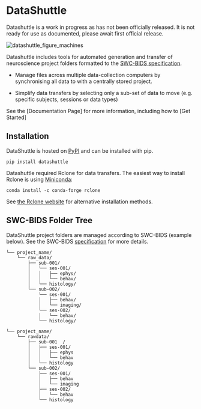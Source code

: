 # DataShuttle

Datashuttle is a work in progress as has not been officially released. It is not ready for use
as documented, please await first official release.

![datashuttle_figure_machines](https://github.com/neuroinformatics-unit/datashuttle/assets/29216006/51b65a6d-492a-4047-ae7b-16273b58e258)

Datashuttle includes tools for automated generation and transfer of neuroscience project folders formatted to the [SWC-BIDS specification](https://swc-bids.neuroinformatics.dev/).

* Manage files across multiple data-collection computers by synchronising all data to with a centrally stored project.

* Simplify data transfers by selecting only a sub-set of data to move (e.g. specific subjects, sessions or data types)

See the [Documentation Page] for more information, including how to [Get Started]

## Installation

DataShuttle is hosted on  [PyPI](https://pypi.org/project/datashuttle/) and can be installed with pip.

`pip install datashuttle`

Datashuttle required Rclone for data transfers. The easiest way to install Rclone is using [Miniconda](https://docs.conda.io/en/main/miniconda.html):

```
conda install -c conda-forge rclone
```

See [the Rclone website](https://rclone.org/install/) for alternative installation methods.

## SWC-BIDS Folder Tree

DataShuttle project folders are managed according to SWC-BIDS (example below).
See the SWC-BIDS [specification](https://swc-bids.neuroinformatics.dev/) for more details.

```
└── project_name/
    └── raw_data/
        ├── sub-001/
        │   └── ses-001/
        │   │   ├── ephys/
        │   │   └── behav/
        │   └── histology/
        └── sub-002/
            └── ses-001/
            │   ├── behav/
            │   └── imaging/
            └── ses-002/
            │   └── behav/
            └── histology/
```


```+
└── project_name/
    └── rawdata/
        ├── sub-001  /
        │   ├── ses-001/
        │   │   ├── ephys
        │   │   └── behav
        │   └── histology
        └── sub-002/
            ├── ses-001/
            │   ├── behav
            │   └── imaging
            ├── ses-002/
            │   └── behav
            └── histology
```
